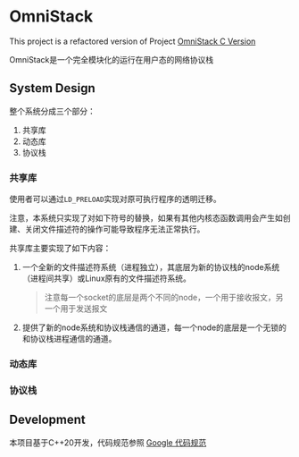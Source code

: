 # OmniStack

This project is a refactored version of Project [OmniStack C Version](https://github.com/JeremyGuo/CQStack)

OmniStack是一个完全模块化的运行在用户态的网络协议栈

## System Design

整个系统分成三个部分：

1. 共享库
2. 动态库
3. 协议栈

### 共享库

使用者可以通过`LD_PRELOAD`实现对原可执行程序的透明迁移。

注意，本系统只实现了对如下符号的替换，如果有其他内核态函数调用会产生如创建、关闭文件描述符的操作可能导致程序无法正常执行。

共享库主要实现了如下内容：

1. 一个全新的文件描述符系统（进程独立），其底层为新的协议栈的node系统（进程间共享）或Linux原有的文件描述符系统。
    > 注意每一个socket的底层是两个不同的node，一个用于接收报文，另一个用于发送报文
2. 提供了新的node系统和协议栈通信的通道，每一个node的底层是一个无锁的和协议栈进程通信的通道。

### 动态库

### 协议栈

## Development

本项目基于C++20开发，代码规范参照 [Google 代码规范](https://zh-google-styleguide.readthedocs.io/en/latest/google-cpp-styleguide/naming/#section-7)